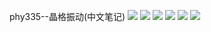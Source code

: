 phy335--晶格振动(中文笔记)
![][image-1]
![][image-2]
![][image-3]
![][image-4]
![][image-5]
![][image-6]

[image-1]:	file:///Users/liuxin/Desktop/WechatIMG4.jpeg
[image-2]:	file:///Users/liuxin/Desktop/WechatIMG3.jpeg
[image-3]:	file:///Users/liuxin/Desktop/WechatIMG2.jpeg
[image-4]:	file:///Users/liuxin/Desktop/WechatIMG14.jpeg
[image-5]:	file:///Users/liuxin/Dropbox/%E5%B1%8F%E5%B9%95%E6%88%AA%E5%9B%BE/%E5%B1%8F%E5%B9%95%E6%88%AA%E5%9B%BE%202017-03-17%2011.05.32.png
[image-6]:	file:///Users/liuxin/Desktop/WechatIMG14%E5%89%AF%E6%9C%AC.jpeg
